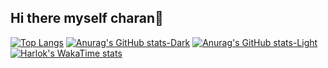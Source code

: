 ## Hi there myself charan👋


[![Top Langs](https://github-readme-stats.vercel.app/api/top-langs/?username=idontnol&layout=pie)](https://github.com/idontnol/github-readme-stats)
[![Anurag's GitHub stats-Dark](https://github-readme-stats.vercel.app/api?username=idontnol&show_icons=true&theme=dark#gh-dark-mode-only)](https://github.com/idontnol/github-readme-stats#gh-dark-mode-only)
[![Anurag's GitHub stats-Light](https://github-readme-stats.vercel.app/api?username=idontnol&show_icons=true&theme=default#gh-light-mode-only)](https://github.com/idontnol/github-readme-stats#gh-light-mode-only)
[![Harlok's WakaTime stats](https://github-readme-stats.vercel.app/api/wakatime?username=idontnol)](https://github.com/idontnol/github-readme-stats)
<!--
**Idontnol/idontnol** is a ✨ _special_ ✨ repository because its `README.md` (this file) appears on your GitHub profile.

Here are some ideas to get you started:

- 🔭 I’m currently working on ...
- 🌱 I’m currently learning ...
- 👯 I’m looking to collaborate on ...
- 🤔 I’m looking for help with ...
- 💬 Ask me about ...
- 📫 How to reach me: ...
- 😄 Pronouns: ...
- ⚡ Fun fact: ...
-->
